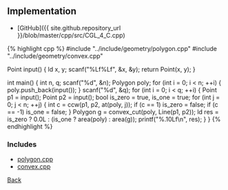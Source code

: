 

## Implementation

- [GitHub]({{ site.github.repository_url }}/blob/master/cpp/src/CGL_4_C.cpp)

{% highlight cpp %}
#include "../include/geometry/polygon.cpp"
#include "../include/geometry/convex.cpp"

Point input() {
  ld x, y;
  scanf("%Lf%Lf", &x, &y);
  return Point(x, y);
}

int main() {
  int n, q;
  scanf("%d", &n);
  Polygon poly;
  for (int i = 0; i < n; ++i) {
    poly.push_back(input());
  }
  scanf("%d", &q);
  for (int i = 0; i < q; ++i) {
    Point p1 = input();
    Point p2 = input();
    bool is_zero = true, is_one = true;
    for (int j = 0; j < n; ++j) {
      int c = ccw(p1, p2, at(poly, j));
      if (c == 1) is_zero = false;
      if (c == -1) is_one = false;
    }
    Polygon g = convex_cut(poly, Line(p1, p2));
    ld res = is_zero ? 0.0L : (is_one ? area(poly) : area(g));
    printf("%.10Lf\n", res);
  }
}
{% endhighlight %}

### Includes

- [polygon.cpp](../include/geometry/polygon)
- [convex.cpp](../include/geometry/convex)

[Back](..)
